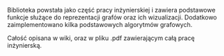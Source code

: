 Biblioteka powstała jako część pracy inżynierskiej i zawiera podstawowe funkcje służące do reprezentacji grafów oraz ich wizualizacji. Dodatkowo zaimplementowano kilka podstawowych algorytmów grafowych. 

Całość opisana w wiki, oraz w pliku .pdf zawierającym całą pracę inżynierską.